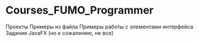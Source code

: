 # Courses_FUMO_Programmer
Проекты Примеры из файла Примеры работы с элементами интерфейса 
Задание JavaFX (но к сожалению, не все)
